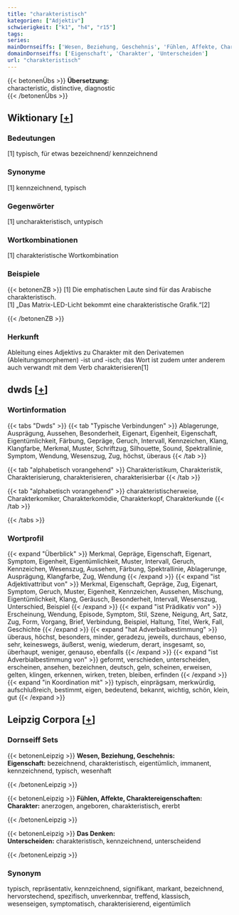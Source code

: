 ```yaml
---
title: "charakteristisch"
kategorien: ["Adjektiv"]
schwierigkeit: ["k1", "h4", "r15"]
tags:
series:
mainDornseiffs: ['Wesen, Beziehung, Geschehnis', 'Fühlen, Affekte, Charaktereigenschaften', 'Das Denken']
domainDornseiffs: ['Eigenschaft', 'Charakter', 'Unterscheiden']
url: "charakteristisch"
---
```


{{< betonenÜbs >}}
**Übersetzung:**  
characteristic, distinctive, diagnostic  
{{< /betonenÜbs >}}

## Wiktionary [[+](https://de.wiktionary.org/wiki/charakteristisch)]

### Bedeutungen
[1] typisch, für etwas bezeichnend/ kennzeichnend  

### Synonyme
[1] kennzeichnend, typisch  

### Gegenwörter
[1] uncharakteristisch, untypisch  

### Wortkombinationen
[1] charakteristische Wortkombination  

### Beispiele
{{< betonenZB >}}
[1] Die emphatischen Laute sind für das Arabische charakteristisch.  
[1] „Das Matrix-LED-Licht bekommt eine charakteristische Grafik.“[2]  

{{< /betonenZB >}}
### Herkunft
Ableitung eines Adjektivs zu Charakter mit den Derivatemen (Ableitungsmorphemen) -ist und -isch; das Wort ist zudem unter anderem auch verwandt mit dem Verb charakterisieren[1]  



## dwds [[+](https://www.dwds.de/wb/charakteristisch)]

### Wortinformation
{{< tabs "Dwds" >}}
{{< tab "Typische Verbindungen" >}}
Ablagerunge, Ausprägung, Aussehen, Besonderheit, Eigenart, Eigenheit, Eigenschaft, Eigentümlichkeit, Färbung, Gepräge, Geruch, Intervall, Kennzeichen, Klang, Klangfarbe, Merkmal, Muster, Schriftzug, Silhouette, Sound, Spektrallinie, Symptom, Wendung, Wesenszug, Zug, höchst, überaus
{{< /tab >}}

{{< tab "alphabetisch vorangehend" >}}
Charakteristikum, Charakteristik, Charakterisierung, charakterisieren, charakterisierbar
{{< /tab >}}

{{< tab "alphabetisch vorangehend" >}}
charakteristischerweise, Charakterkomiker, Charakterkomödie, Charakterkopf, Charakterkunde
{{< /tab >}}

{{< /tabs >}}

### Wortprofil
{{< expand "Überblick" >}} Merkmal, Gepräge, Eigenschaft, Eigenart, Symptom, Eigenheit, Eigentümlichkeit, Muster, Intervall, Geruch, Kennzeichen, Wesenszug, Aussehen, Färbung, Spektrallinie, Ablagerunge, Ausprägung, Klangfarbe, Zug, Wendung {{< /expand >}}
{{< expand "ist Adjektivattribut von" >}} Merkmal, Eigenschaft, Gepräge, Zug, Eigenart, Symptom, Geruch, Muster, Eigenheit, Kennzeichen, Aussehen, Mischung, Eigentümlichkeit, Klang, Geräusch, Besonderheit, Intervall, Wesenszug, Unterschied, Beispiel {{< /expand >}}
{{< expand "ist Prädikativ von" >}} Erscheinung, Wendung, Episode, Symptom, Stil, Szene, Neigung, Art, Satz, Zug, Form, Vorgang, Brief, Verbindung, Beispiel, Haltung, Titel, Werk, Fall, Geschichte {{< /expand >}}
{{< expand "hat Adverbialbestimmung" >}} überaus, höchst, besonders, minder, geradezu, jeweils, durchaus, ebenso, sehr, keineswegs, äußerst, wenig, wiederum, derart, insgesamt, so, überhaupt, weniger, genauso, ebenfalls {{< /expand >}}
{{< expand "ist Adverbialbestimmung von" >}} geformt, verschieden, unterscheiden, erscheinen, ansehen, bezeichnen, deutsch, geln, scheinen, erweisen, gelten, klingen, erkennen, wirken, treten, bleiben, erfinden {{< /expand >}}
{{< expand "in Koordination mit" >}} typisch, einprägsam, merkwürdig, aufschlußreich, bestimmt, eigen, bedeutend, bekannt, wichtig, schön, klein, gut {{< /expand >}}

## Leipzig Corpora [[+](https://corpora.uni-leipzig.de/en/res?word=charakteristisch&corpusId=deu_newscrawl-public_2018)]

### Dornseiff Sets
{{< betonenLeipzig >}}
**Wesen, Beziehung, Geschehnis:**  
**Eigenschaft:** bezeichnend, charakteristisch, eigentümlich, immanent, kennzeichnend, typisch, wesenhaft  

{{< /betonenLeipzig >}}


{{< betonenLeipzig >}}
**Fühlen, Affekte, Charaktereigenschaften:**  
**Charakter:** anerzogen, angeboren, charakteristisch, ererbt  

{{< /betonenLeipzig >}}


{{< betonenLeipzig >}}
**Das Denken:**  
**Unterscheiden:** charakteristisch, kennzeichnend, unterscheidend  

{{< /betonenLeipzig >}}

### Synonym
typisch, repräsentativ, kennzeichnend, signifikant, markant, bezeichnend, hervorstechend, spezifisch, unverkennbar, treffend, klassisch, wesenseigen, symptomatisch, charakterisierend, eigentümlich

